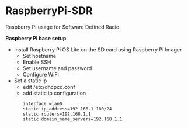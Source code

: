 # RaspberryPi-SDR
Raspberry Pi usage for Software Defined Radio.

**Raspberry Pi base setup**
* Install Raspberry Pi OS Lite on the SD card using Raspberry Pi Imager
  * Set hostname
  * Enable SSH
  * Set username and password
  * Configure WiFi
* Set a static ip
  * edit /etc/dhcpcd.conf
  * add static ip configuration 
    ```
    interface wlan0
    static ip_address=192.168.1.180/24
    static routers=192.168.1.1
    static domain_name_servers=192.168.1.1
    ```

